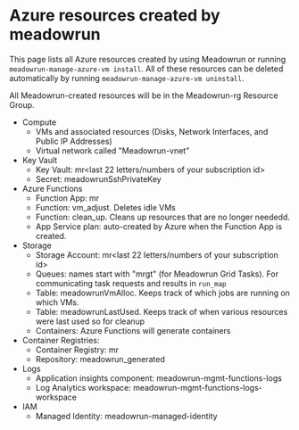 # Azure resources created by meadowrun

This page lists all Azure resources created by using Meadowrun or running
`meadowrun-manage-azure-vm install`. All of these resources can be deleted automatically
by running `meadowrun-manage-azure-vm uninstall`.

All Meadowrun-created resources will be in the Meadowrun-rg Resource Group.

* Compute
    * VMs and associated resources (Disks, Network Interfaces, and Public IP Addresses)
    * Virtual network called "Meadowrun-vnet"
* Key Vault
    * Key Vault: mr<last 22 letters/numbers of your subscription id>
    * Secret: meadowrunSshPrivateKey
* Azure Functions
    * Function App: mr<subscription id>
    * Function: vm_adjust. Deletes idle VMs
    * Function: clean_up. Cleans up resources that are no longer neededd.
    * App Service plan: auto-created by Azure when the Function App is created.
* Storage
    * Storage Account: mr<last 22 letters/numbers of your subscription id>
    * Queues: names start with "mrgt" (for Meadowrun Grid Tasks). For communicating task
      requests and results in `run_map`
    * Table: meadowrunVmAlloc. Keeps track of which jobs are running on which VMs.
    * Table: meadowrunLastUsed. Keeps track of when various resources were last used so
      for cleanup
    * Containers: Azure Functions will generate containers
* Container Registries:
    * Container Registry: mr<subscription id>
    * Repository: meadowrun_generated
* Logs
    * Application insights component: meadowrun-mgmt-functions-logs
    * Log Analytics workspace: meadowrun-mgmt-functions-logs-workspace
* IAM
    * Managed Identity: meadowrun-managed-identity
